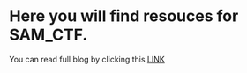 Here you will find resouces for SAM_CTF.
======		

You can read full blog by clicking this <a href="https://medium.com/@upadhyayraj007/samctf-write-up-3dced63ae1a8">LINK</a>
